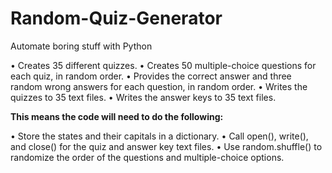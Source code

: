 # Random-Quiz-Generator
Automate boring stuff with Python


• Creates 35 different quizzes.
• Creates 50 multiple-choice questions for each quiz, in random order.
• Provides the correct answer and three random wrong answers for each question, in random order.
• Writes the quizzes to 35 text files.
• Writes the answer keys to 35 text files.


**This means the code will need to do the following:**

• Store the states and their capitals in a dictionary.
• Call open(), write(), and close() for the quiz and answer key text files.
• Use random.shuffle() to randomize the order of the questions and multiple-choice options.
